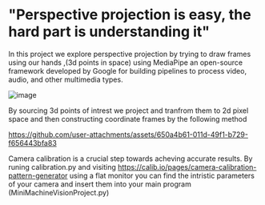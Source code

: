 # "Perspective projection is easy, the hard part is understanding it"

In this project we explore perspective projection by trying to draw frames using our hands ,(3d points in space) using MediaPipe an open-source framework developed by Google for building pipelines to process video, audio, and other multimedia types.

![image](https://github.com/user-attachments/assets/0f798e5e-30ea-4f19-bfc4-8ffeffb733de)

By sourcing 3d points of intrest we project and tranfrom them to 2d pixel space and then constructing coordinate frames by the following method

https://github.com/user-attachments/assets/650a4b61-011d-49f1-b729-f656443bfa83

Camera calibration is a crucial step towards acheving accurate results. By runing calibration.py and visiting https://calib.io/pages/camera-calibration-pattern-generator using a flat monitor you can find the intristic parameters of your camera and insert them into your main program (MiniMachineVisionProject.py)
